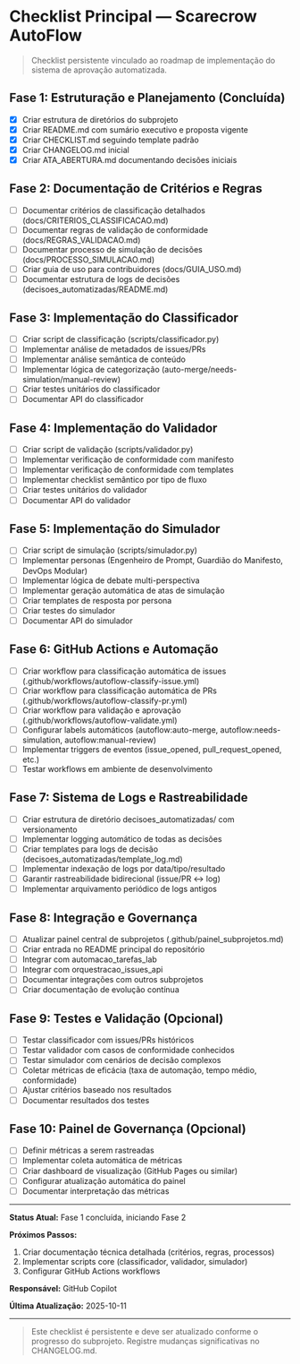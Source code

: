 # Checklist Principal — Scarecrow AutoFlow

> Checklist persistente vinculado ao roadmap de implementação do sistema de aprovação automatizada.

## Fase 1: Estruturação e Planejamento (Concluída)

- [x] Criar estrutura de diretórios do subprojeto
- [x] Criar README.md com sumário executivo e proposta vigente
- [x] Criar CHECKLIST.md seguindo template padrão
- [x] Criar CHANGELOG.md inicial
- [x] Criar ATA_ABERTURA.md documentando decisões iniciais

## Fase 2: Documentação de Critérios e Regras

- [ ] Documentar critérios de classificação detalhados (docs/CRITERIOS_CLASSIFICACAO.md)
- [ ] Documentar regras de validação de conformidade (docs/REGRAS_VALIDACAO.md)
- [ ] Documentar processo de simulação de decisões (docs/PROCESSO_SIMULACAO.md)
- [ ] Criar guia de uso para contribuidores (docs/GUIA_USO.md)
- [ ] Documentar estrutura de logs de decisões (decisoes_automatizadas/README.md)

## Fase 3: Implementação do Classificador

- [ ] Criar script de classificação (scripts/classificador.py)
- [ ] Implementar análise de metadados de issues/PRs
- [ ] Implementar análise semântica de conteúdo
- [ ] Implementar lógica de categorização (auto-merge/needs-simulation/manual-review)
- [ ] Criar testes unitários do classificador
- [ ] Documentar API do classificador

## Fase 4: Implementação do Validador

- [ ] Criar script de validação (scripts/validador.py)
- [ ] Implementar verificação de conformidade com manifesto
- [ ] Implementar verificação de conformidade com templates
- [ ] Implementar checklist semântico por tipo de fluxo
- [ ] Criar testes unitários do validador
- [ ] Documentar API do validador

## Fase 5: Implementação do Simulador

- [ ] Criar script de simulação (scripts/simulador.py)
- [ ] Implementar personas (Engenheiro de Prompt, Guardião do Manifesto, DevOps Modular)
- [ ] Implementar lógica de debate multi-perspectiva
- [ ] Implementar geração automática de atas de simulação
- [ ] Criar templates de resposta por persona
- [ ] Criar testes do simulador
- [ ] Documentar API do simulador

## Fase 6: GitHub Actions e Automação

- [ ] Criar workflow para classificação automática de issues (.github/workflows/autoflow-classify-issue.yml)
- [ ] Criar workflow para classificação automática de PRs (.github/workflows/autoflow-classify-pr.yml)
- [ ] Criar workflow para validação e aprovação (.github/workflows/autoflow-validate.yml)
- [ ] Configurar labels automáticos (autoflow:auto-merge, autoflow:needs-simulation, autoflow:manual-review)
- [ ] Implementar triggers de eventos (issue_opened, pull_request_opened, etc.)
- [ ] Testar workflows em ambiente de desenvolvimento

## Fase 7: Sistema de Logs e Rastreabilidade

- [ ] Criar estrutura de diretório decisoes_automatizadas/ com versionamento
- [ ] Implementar logging automático de todas as decisões
- [ ] Criar templates para logs de decisão (decisoes_automatizadas/template_log.md)
- [ ] Implementar indexação de logs por data/tipo/resultado
- [ ] Garantir rastreabilidade bidirecional (issue/PR <-> log)
- [ ] Implementar arquivamento periódico de logs antigos

## Fase 8: Integração e Governança

- [ ] Atualizar painel central de subprojetos (.github/painel_subprojetos.md)
- [ ] Criar entrada no README principal do repositório
- [ ] Integrar com automacao_tarefas_lab
- [ ] Integrar com orquestracao_issues_api
- [ ] Documentar integrações com outros subprojetos
- [ ] Criar documentação de evolução contínua

## Fase 9: Testes e Validação (Opcional)

- [ ] Testar classificador com issues/PRs históricos
- [ ] Testar validador com casos de conformidade conhecidos
- [ ] Testar simulador com cenários de decisão complexos
- [ ] Coletar métricas de eficácia (taxa de automação, tempo médio, conformidade)
- [ ] Ajustar critérios baseado nos resultados
- [ ] Documentar resultados dos testes

## Fase 10: Painel de Governança (Opcional)

- [ ] Definir métricas a serem rastreadas
- [ ] Implementar coleta automática de métricas
- [ ] Criar dashboard de visualização (GitHub Pages ou similar)
- [ ] Configurar atualização automática do painel
- [ ] Documentar interpretação das métricas

---

**Status Atual:** Fase 1 concluída, iniciando Fase 2

**Próximos Passos:** 
1. Criar documentação técnica detalhada (critérios, regras, processos)
2. Implementar scripts core (classificador, validador, simulador)
3. Configurar GitHub Actions workflows

**Responsável:** GitHub Copilot

**Última Atualização:** 2025-10-11

---

> Este checklist é persistente e deve ser atualizado conforme o progresso do subprojeto. Registre mudanças significativas no CHANGELOG.md.
